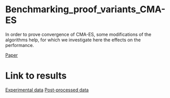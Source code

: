 # Benchmarking_proof_variants_CMA-ES
In order to prove convergence of CMA-ES, some modifications of the algorithms help, for which we investigate here the effects on the performance.

[Paper](https://doi.org/10.1145/3583133.3596329)

# Link to results
[Experimental data](https://doi.org/10.5281/zenodo.7896421)
[Post-processed data](https://agissler.github.io/Benchmarking_proof_variants_CMA-ES/ppdata/index.html)
